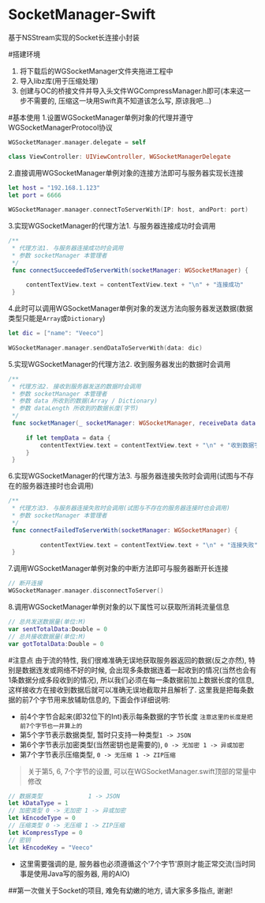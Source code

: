 # SocketManager-Swift
基于NSStream实现的Socket长连接小封装

#搭建环境
1. 将下载后的WGSocketManager文件夹拖进工程中
2. 导入libz库(用于压缩处理)
3. 创建与OC的桥接文件并导入头文件WGCompressManager.h即可(本来这一步不需要的, 压缩这一块用Swift真不知道该怎么写, 原谅我吧...)

#基本使用
1.设置WGSocketManager单例对象的代理并遵守WGSocketManagerProtocol协议
```swift
WGSocketManager.manager.delegate = self

class ViewController: UIViewController, WGSocketManagerDelegate
```
2.直接调用WGSocketManager单例对象的连接方法即可与服务器实现长连接
```swift
let host = "192.168.1.123"
let port = 6666
        
WGSocketManager.manager.connectToServerWith(IP: host, andPort: port)
```
3.实现WGSocketManager的代理方法1. 与服务器连接成功时会调用
```swift
/**
 * 代理方法1. 与服务器连接成功时会调用
 * 参数 socketManager 本管理者
 */
 func connectSucceededToServerWith(socketManager: WGSocketManager) {
        
     contentTextView.text = contentTextView.text + "\n" + "连接成功"
 }
```
4.此时可以调用WGSocketManager单例对象的发送方法向服务器发送数据(数据类型只能是`Array`或`Dictionary`)
```swift
let dic = ["name": "Veeco"]
        
WGSocketManager.manager.sendDataToServerWith(data: dic)
```
5.实现WGSocketManager的代理方法2. 收到服务器发出的数据时会调用
```swift
/**
 * 代理方法2. 接收到服务器发送的数据时会调用
 * 参数 socketManager 本管理者
 * 参数 data 所收到的数据(Array / Dictionary)
 * 参数 dataLength 所收到的数据长度(字节)
 */
 func socketManager(_ socketManager: WGSocketManager, receiveData data: Any?, dataLength: Int) {
        
     if let tempData = data {
         contentTextView.text = contentTextView.text + "\n" + "收到数据字节长度为" + String(dataLength) + "\n" + String(describing: tempData)
     }
 }
```
6.实现WGSocketManager的代理方法3. 与服务器连接失败时会调用(试图与不存在的服务器连接时也会调用)
```swift
/**
 * 代理方法3. 与服务器连接失败时会调用(试图与不存在的服务器连接时也会调用)
 * 参数 socketManager 本管理者
 */
 func connectFailedToServerWith(socketManager: WGSocketManager) {
        
         contentTextView.text = contentTextView.text + "\n" + "连接失败"
 }
```
7.调用WGSocketManager单例对象的中断方法即可与服务器断开长连接
```swift
// 断开连接
WGSocketManager.manager.disconnectToServer()
```
8.调用WGSocketManager单例对象的以下属性可以获取所消耗流量信息
```swift
// 总共发送数据量(单位:M)
var sentTotalData:Double = 0
// 总共接收数据量(单位:M)
var gotTotalData:Double = 0
```
#注意点
由于流的特性, 我们很难准确无误地获取服务器返回的数据(反之亦然), 特别是数据连发或网络不好的时候, 会出现多条数据连着一起收到的情况(当然也会有1条数据分成多段收到的情况), 所以我们必须在每一条数据前加上数据长度的信息, 这样接收方在接收到数据后就可以准确无误地截取并且解析了. 这里我是把每条数据的前7个字节用来放辅助信息的, 下面会作详细说明:
* 前4个字节合起来(即32位下的Int)表示每条数据的字节长度 `注意这里的长度是把前7个字节也一并算上的`
* 第5个字节表示数据类型, 暂时只支持一种类型`1 -> JSON`
* 第6个字节表示加密类型(当然密钥也是需要的), `0 -> 无加密 1 -> 异或加密`
* 第7个字节表示压缩类型, `0 -> 无压缩 1 -> ZIP压缩`

>关于第5, 6, 7个字节的设置, 可以在WGSocketManager.swift顶部的常量中修改
```swift
// 数据类型             1 -> JSON
let kDataType = 1
// 加密类型 0 -> 无加密 1 -> 异或加密
let kEncodeType = 0
// 压缩类型 0 -> 无压缩 1 -> ZIP压缩
let kCompressType = 0
// 密钥
let kEncodeKey = "Veeco"
```

* 这里需要强调的是, 服务器也必须遵循这个'7个字节'原则才能正常交流(当时同事是使用Java写的服务器, 用的AIO)

##第一次做关于Socket的项目, 难免有幼嫩的地方, 请大家多多指点, 谢谢!

